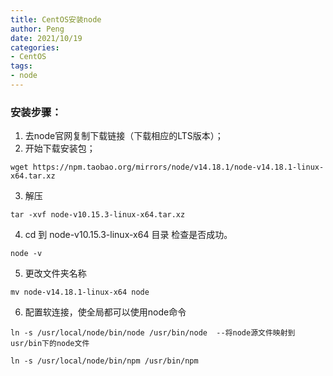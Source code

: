 ```yaml
---
title: CentOS安装node
author: Peng
date: 2021/10/19
categories:
- CentOS
tags:
- node
---
```


### 安装步骤：

1. 去node官网复制下载链接（下载相应的LTS版本）；
2. 开始下载安装包；
```
wget https://npm.taobao.org/mirrors/node/v14.18.1/node-v14.18.1-linux-x64.tar.xz

```

3. 解压
```
tar -xvf node-v10.15.3-linux-x64.tar.xz
```

4. cd 到 node-v10.15.3-linux-x64 目录 检查是否成功。
```
node -v
```

5. 更改文件夹名称

```
mv node-v14.18.1-linux-x64 node

```

6. 配置软连接，使全局都可以使用node命令

```
ln -s /usr/local/node/bin/node /usr/bin/node  --将node源文件映射到usr/bin下的node文件

ln -s /usr/local/node/bin/npm /usr/bin/npm
```
